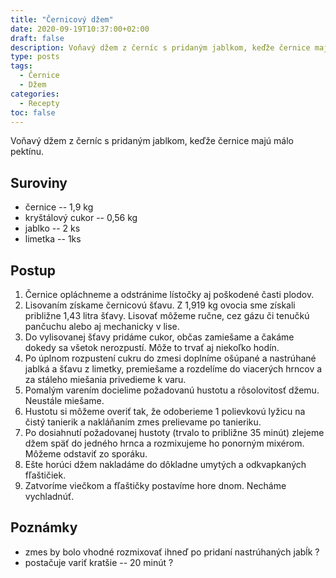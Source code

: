 ```yaml
---
title: "Černicový džem"
date: 2020-09-19T10:37:00+02:00
draft: false
description: Voňavý džem z černíc s pridaným jablkom, keďže černice majú málo pektínu.
type: posts
tags:
  - Černice
  - Džem
categories:
  - Recepty
toc: false
---
```


Voňavý džem z černíc s pridaným jablkom, keďže černice majú málo pektínu.

## Suroviny

- černice -- 1,9 kg
- kryštálový cukor -- 0,56 kg
- jablko -- 2 ks
- limetka -- 1ks

## Postup

1. Černice opláchneme a odstránime lístočky aj poškodené časti plodov.
2. Lisovaním získame černicovú šťavu. Z 1,919 kg ovocia sme získali približne 1,43 litra šťavy. Lisovať môžeme ručne, cez gázu či tenučkú pančuchu alebo aj mechanicky v lise.
3. Do vylisovanej šťavy pridáme cukor, občas zamiešame a čakáme dokedy sa všetok nerozpustí. Môže to trvať aj niekoľko hodín.
4. Po úplnom rozpustení cukru do zmesi doplníme ošúpané a nastrúhané jablká a šťavu z limetky, premiešame a rozdelíme do viacerých hrncov a za stáleho miešania privedieme k varu.
5. Pomalým varením docielime požadovanú hustotu a rôsolovitosť džemu. Neustále miešame.
6. Hustotu si môžeme overiť tak, že odoberieme 1 polievkovú lyžicu na čistý tanierik a nakláňaním zmes prelievame po tanieriku.
7. Po dosiahnutí požadovanej hustoty (trvalo to približne 35 minút) zlejeme džem späť do jedného hrnca a rozmixujeme ho ponorným mixérom. Môžeme odstaviť zo sporáku.
8. Ešte horúci džem nakladáme do dôkladne umytých a odkvapkaných fľaštičiek.
9. Zatvoríme viečkom a fľaštičky postavíme hore dnom. Necháme vychladnúť.

## Poznámky

- zmes by bolo vhodné rozmixovať ihneď po pridaní nastrúhaných jabĺk ?
- postačuje variť kratšie -- 20 minút ?
